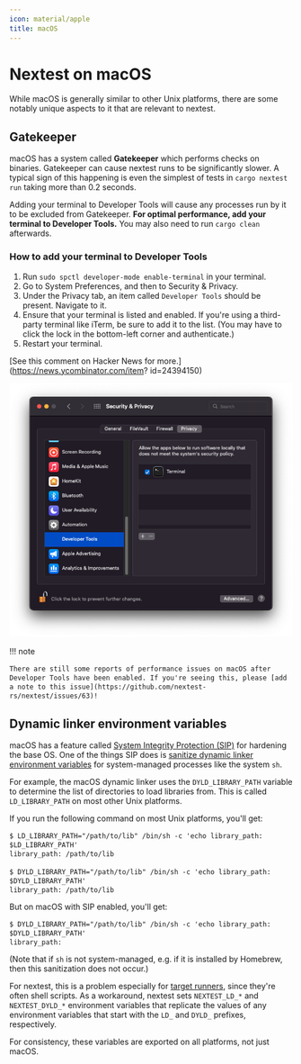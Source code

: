 ```yaml
---
icon: material/apple
title: macOS
---
```


# Nextest on macOS

While macOS is generally similar to other Unix platforms, there are some notably unique aspects to it that are relevant to nextest.

## Gatekeeper

macOS has a system called **Gatekeeper** which performs checks on binaries. Gatekeeper can cause nextest runs to be significantly slower. A typical sign of this happening is even the simplest of tests in `cargo nextest run` taking more than 0.2 seconds.

Adding your terminal to Developer Tools will cause any processes run by it to be excluded from Gatekeeper. **For optimal performance, add your terminal to Developer Tools.** You may also need to run `cargo clean` afterwards.

### How to add your terminal to Developer Tools

1. Run `sudo spctl developer-mode enable-terminal` in your terminal.
2. Go to System Preferences, and then to Security & Privacy.
3. Under the Privacy tab, an item called `Developer Tools` should be present. Navigate to it.
4. Ensure that your terminal is listed and enabled. If you're using a third-party terminal like iTerm, be sure to add it to the list. (You may have to click the lock in the bottom-left corner and authenticate.)
5. Restart your terminal.

[See this comment on Hacker News for more.](https://news.ycombinator.com/item? id=24394150)

![macOS Developer Tools with Terminal.app enabled](../../static/macos-exclusions.png)

!!! note

    There are still some reports of performance issues on macOS after Developer Tools have been enabled. If you're seeing this, please [add a note to this issue](https://github.com/nextest-rs/nextest/issues/63)!

## Dynamic linker environment variables

macOS has a feature called [System Integrity Protection (SIP)](https://developer.apple.com/library/archive/documentation/Security/Conceptual/System_Integrity_Protection_Guide/RuntimeProtections/RuntimeProtections.html) for hardening the base OS. One of the things SIP does is [sanitize dynamic linker environment variables](https://briandfoy.github.io/macos-s-system-integrity-protection-sanitizes-your-environment/) for system-managed processes like the system `sh`.

For example, the macOS dynamic linker uses the `DYLD_LIBRARY_PATH` variable to determine the list of directories to load libraries from. This is called `LD_LIBRARY_PATH` on most other Unix platforms.

If you run the following command on most Unix platforms, you'll get:

```console
$ LD_LIBRARY_PATH="/path/to/lib" /bin/sh -c 'echo library_path: $LD_LIBRARY_PATH'
library_path: /path/to/lib

$ DYLD_LIBRARY_PATH="/path/to/lib" /bin/sh -c 'echo library_path: $DYLD_LIBRARY_PATH'
library_path: /path/to/lib
```

But on macOS with SIP enabled, you'll get:

```console
$ DYLD_LIBRARY_PATH="/path/to/lib" /bin/sh -c 'echo library_path: $DYLD_LIBRARY_PATH'
library_path:
```

(Note that if `sh` is not system-managed, e.g. if it is installed by Homebrew, then this sanitization does not occur.)

For nextest, this is a problem especially for [target runners](../features/target-runners.md), since they're often shell scripts. As a workaround, nextest sets `NEXTEST_LD_*` and `NEXTEST_DYLD_*` environment variables that replicate the values of any environment variables that start with the `LD_` and `DYLD_` prefixes, respectively.

For consistency, these variables are exported on all platforms, not just macOS.
